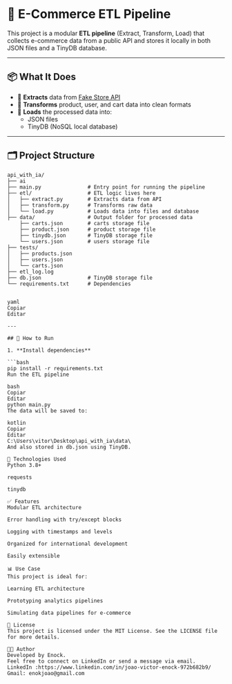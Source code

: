 # 🛒 E-Commerce ETL Pipeline

This project is a modular **ETL pipeline** (Extract, Transform, Load) that collects e-commerce data from a public API and stores it locally in both JSON files and a TinyDB database.

---

## 📦 What It Does

- 🔄 **Extracts** data from [Fake Store API](https://fakestoreapi.com/)
- 🧹 **Transforms** product, user, and cart data into clean formats
- 💾 **Loads** the processed data into:
  - JSON files
  - TinyDB (NoSQL local database)

---

## 🗂️ Project Structure

```text
api_with_ia/
├── ai
├── main.py               # Entry point for running the pipeline
├── etl/                  # ETL logic lives here
│   ├── extract.py        # Extracts data from API
│   ├── transform.py      # Transforms raw data
│   └── load.py           # Loads data into files and database
├── data/                 # Output folder for processed data
    ├── carts.json        # carts storage file
    ├── product.json      # product storage file
    ├── tinydb.json       # TinyDB storage file
    └── users.json        # users storage file
├── tests/
│   ├── products.json
│   ├── users.json
│   └── carts.json
├── etl_log.log
├── db.json               # TinyDB storage file
└── requirements.txt      # Dependencies


yaml
Copiar
Editar

---

## 🚀 How to Run

1. **Install dependencies**

```bash
pip install -r requirements.txt
Run the ETL pipeline

bash
Copiar
Editar
python main.py
The data will be saved to:

kotlin
Copiar
Editar
C:\Users\vitor\Desktop\api_with_ia\data\
And also stored in db.json using TinyDB.

🔧 Technologies Used
Python 3.8+

requests

tinydb

✅ Features
Modular ETL architecture

Error handling with try/except blocks

Logging with timestamps and levels

Organized for international development

Easily extensible

📊 Use Case
This project is ideal for:

Learning ETL architecture

Prototyping analytics pipelines

Simulating data pipelines for e-commerce

📝 License
This project is licensed under the MIT License. See the LICENSE file for more details.

👨‍💻 Author
Developed by Enock.
Feel free to connect on LinkedIn or send a message via email.
LinkedIn :https://www.linkedin.com/in/joao-victor-enock-972b682b9/
Gmail: enokjoao@gmail.com
